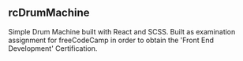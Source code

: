 ## rcDrumMachine

Simple Drum Machine built with React and SCSS.
Built as examination assignment for freeCodeCamp in order to obtain the 'Front End Development' Certification.
